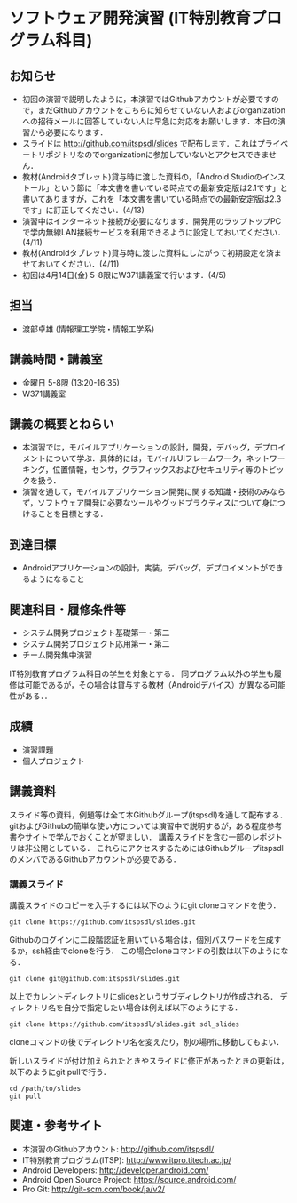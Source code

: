 # ソフトウェア開発演習 (IT特別教育プログラム科目)

## お知らせ
* 初回の演習で説明したように，本演習ではGithubアカウントが必要ですので，まだGithubアカウントをこちらに知らせていない人およびorganizationへの招待メールに回答していない人は早急に対応をお願いします．本日の演習から必要になります．
* スライドは http://github.com/itspsdl/slides で配布します．これはプライベートリポジトリなのでorganizationに参加していないとアクセスできません．
* 教材(Androidタブレット)貸与時に渡した資料の，「Android Studioのインストール」という節に「本文書を書いている時点での最新安定版は2.1です」と書いてありますが，これを「本文書を書いている時点での最新安定版は2.3です」に訂正してください．(4/13)
* 演習中はインターネット接続が必要になります．開発用のラップトップPCで学内無線LAN接続サービスを利用できるように設定しておいてください．(4/11)
* 教材(Androidタブレット)貸与時に渡した資料にしたがって初期設定を済ませておいてください．(4/11)
* 初回は4月14日(金) 5-8限にW371講義室で行います．(4/5)

## 担当
* 渡部卓雄 (情報理工学院・情報工学系)

## 講義時間・講義室
* 金曜日 5-8限 (13:20-16:35)
* W371講義室 

## 講義の概要とねらい
* 本演習では，モバイルアプリケーションの設計，開発，デバッグ，デプロイメントについて学ぶ．具体的には，モバイルUIフレームワーク，ネットワーキング，位置情報，センサ，グラフィックスおよびセキュリティ等のトピックを扱う．
* 演習を通して，モバイルアプリケーション開発に関する知識・技術のみならず，ソフトウェア開発に必要なツールやグッドプラクティスについて身につけることを目標とする．

## 到達目標
* Androidアプリケーションの設計，実装，デバッグ，デプロイメントができるようになること

## 関連科目・履修条件等
* システム開発プロジェクト基礎第一・第二
* システム開発プロジェクト応用第一・第二
* チーム開発集中演習

IT特別教育プログラム科目の学生を対象とする．
同プログラム以外の学生も履修は可能であるが，その場合は貸与する教材（Androidデバイス）が異なる可能性がある．．

## 成績
* 演習課題
* 個人プロジェクト

## 講義資料
スライド等の資料，例題等は全て本Githubグループ(itspsdl)を通して配布する．
gitおよびGithubの簡単な使い方については演習中で説明するが，ある程度参考書やサイトで学んでおくことが望ましい．
講義スライドを含む一部のレポジトリは非公開としている．
これらにアクセスするためにはGithubグループitspsdlのメンバであるGithubアカウントが必要である．

### 講義スライド
講義スライドのコピーを入手するには以下のようにgit cloneコマンドを使う．

    git clone https://github.com/itspsdl/slides.git

Githubのログインに二段階認証を用いている場合は，個別パスワードを生成するか，ssh経由でcloneを行う．
この場合cloneコマンドの引数は以下のようになる．

    git clone git@github.com:itspsdl/slides.git

以上でカレントディレクトリにslidesというサブディレクトリが作成される．
ディレクトリ名を自分で指定したい場合は例えば以下のようにする．

    git clone https://github.com/itspsdl/slides.git sdl_slides

cloneコマンドの後でディレクトリ名を変えたり，別の場所に移動してもよい．

新しいスライドが付け加えられたときやスライドに修正があったときの更新は，以下のようにgit pullで行う．

    cd /path/to/slides
    git pull


## 関連・参考サイト
* 本演習のGithubアカウント: http://github.com/itspsdl/
* IT特別教育プログラム(ITSP): http://www.itpro.titech.ac.jp/
* Android Developers: http://developer.android.com/
* Android Open Source Project: https://source.android.com/
* Pro Git: http://git-scm.com/book/ja/v2/
